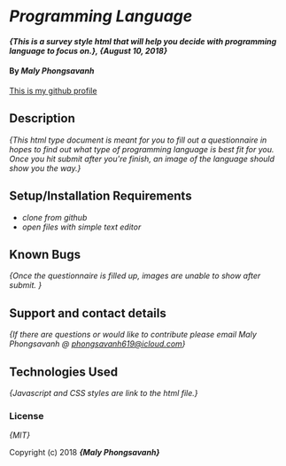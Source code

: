 # _Programming Language_

#### _{This is a survey style html that will help you decide with programming language to focus on.}, {August 10, 2018}_

#### By _**Maly Phongsavanh**_
[This is my github profile](https://github.com/malyphong)

## Description

_{This html type document is meant for you to fill out a questionnaire in hopes to find out what type of programming language is best fit for you. Once you hit submit after you're finish, an image of the language should show you the way.}_

## Setup/Installation Requirements

* _clone from github_
* _open files with simple text editor_


## Known Bugs

_{Once the questionnaire is filled up, images are unable to show after submit. }_

## Support and contact details

_{If there are questions or would like to contribute please email Maly Phongsavanh @ phongsavanh619@icloud.com}_

## Technologies Used

_{Javascript and CSS styles are link to the html file.}_

### License

*{MIT}*

Copyright (c) 2018 **_{Maly Phongsavanh}_**
